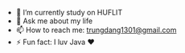 
- 🔭 I’m currently study on HUFLIT
- 💬 Ask me about my life 
- 📫 How to reach me: trungdang1301@gmail.com
- ⚡ Fun fact: I luv Java :heart:


